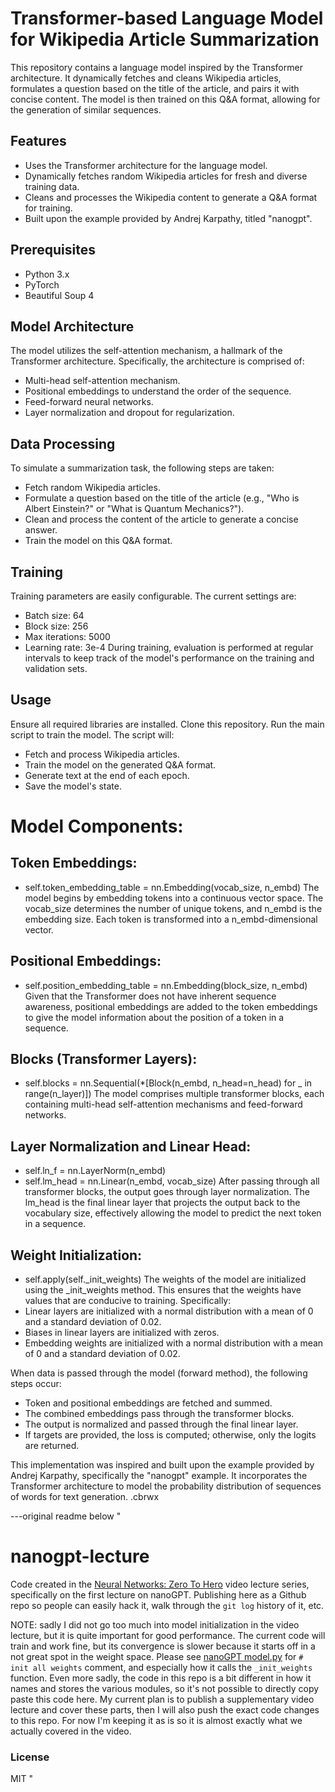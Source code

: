 # Transformer-based Language Model for Wikipedia Article Summarization
This repository contains a language model inspired by the Transformer architecture. It dynamically fetches and cleans Wikipedia articles, formulates a question based on the title of the article, and pairs it with concise content. The model is then trained on this Q&A format, allowing for the generation of similar sequences.

## Features
- Uses the Transformer architecture for the language model.
- Dynamically fetches random Wikipedia articles for fresh and diverse training data.
- Cleans and processes the Wikipedia content to generate a Q&A format for training.
- Built upon the example provided by Andrej Karpathy, titled "nanogpt".
## Prerequisites
- Python 3.x
- PyTorch
- Beautiful Soup 4
## Model Architecture
The model utilizes the self-attention mechanism, a hallmark of the Transformer architecture. Specifically, the architecture is comprised of:

- Multi-head self-attention mechanism.
- Positional embeddings to understand the order of the sequence.
- Feed-forward neural networks.
- Layer normalization and dropout for regularization.
## Data Processing
To simulate a summarization task, the following steps are taken:

- Fetch random Wikipedia articles.
- Formulate a question based on the title of the article (e.g., "Who is Albert Einstein?" or "What is Quantum Mechanics?").
- Clean and process the content of the article to generate a concise answer.
- Train the model on this Q&A format.
## Training
Training parameters are easily configurable. The current settings are:

- Batch size: 64
- Block size: 256
- Max iterations: 5000
- Learning rate: 3e-4
During training, evaluation is performed at regular intervals to keep track of the model's performance on the training and validation sets.

## Usage
Ensure all required libraries are installed.
Clone this repository.
Run the main script to train the model. The script will:
- Fetch and process Wikipedia articles.
- Train the model on the generated Q&A format.
- Generate text at the end of each epoch.
- Save the model's state.

# Model Components:
## Token Embeddings:

- self.token_embedding_table = nn.Embedding(vocab_size, n_embd)
The model begins by embedding tokens into a continuous vector space. The vocab_size determines the number of unique tokens, and n_embd is the embedding size. Each token is transformed into a n_embd-dimensional vector.
## Positional Embeddings:

- self.position_embedding_table = nn.Embedding(block_size, n_embd)
Given that the Transformer does not have inherent sequence awareness, positional embeddings are added to the token embeddings to give the model information about the position of a token in a sequence.
## Blocks (Transformer Layers):

- self.blocks = nn.Sequential(*[Block(n_embd, n_head=n_head) for _ in range(n_layer)])
The model comprises multiple transformer blocks, each containing multi-head self-attention mechanisms and feed-forward networks.
## Layer Normalization and Linear Head:

- self.ln_f = nn.LayerNorm(n_embd)
- self.lm_head = nn.Linear(n_embd, vocab_size)
After passing through all transformer blocks, the output goes through layer normalization. The lm_head is the final linear layer that projects the output back to the vocabulary size, effectively allowing the model to predict the next token in a sequence.
## Weight Initialization:

- self.apply(self._init_weights)
The weights of the model are initialized using the _init_weights method. This ensures that the weights have values that are conducive to training. Specifically:
- Linear layers are initialized with a normal distribution with a mean of 0 and a standard deviation of 0.02.
- Biases in linear layers are initialized with zeros.
- Embedding weights are initialized with a normal distribution with a mean of 0 and a standard deviation of 0.02. 

When data is passed through the model (forward method), the following steps occur:

- Token and positional embeddings are fetched and summed.
- The combined embeddings pass through the transformer blocks.
- The output is normalized and passed through the final linear layer.
- If targets are provided, the loss is computed; otherwise, only the logits are returned.

This implementation was inspired and built upon the example provided by Andrej Karpathy, specifically the "nanogpt" example. It incorporates the Transformer architecture to model the probability distribution of sequences of words for text generation.
.cbrwx

---original readme below
"
# nanogpt-lecture

Code created in the [Neural Networks: Zero To Hero](https://karpathy.ai/zero-to-hero.html) video lecture series, specifically on the first lecture on nanoGPT. Publishing here as a Github repo so people can easily hack it, walk through the `git log` history of it, etc.

NOTE: sadly I did not go too much into model initialization in the video lecture, but it is quite important for good performance. The current code will train and work fine, but its convergence is slower because it starts off in a not great spot in the weight space. Please see [nanoGPT model.py](https://github.com/karpathy/nanoGPT/blob/master/model.py) for `# init all weights` comment, and especially how it calls the `_init_weights` function. Even more sadly, the code in this repo is a bit different in how it names and stores the various modules, so it's not possible to directly copy paste this code here. My current plan is to publish a supplementary video lecture and cover these parts, then I will also push the exact code changes to this repo. For now I'm keeping it as is so it is almost exactly what we actually covered in the video.

### License

MIT
"
